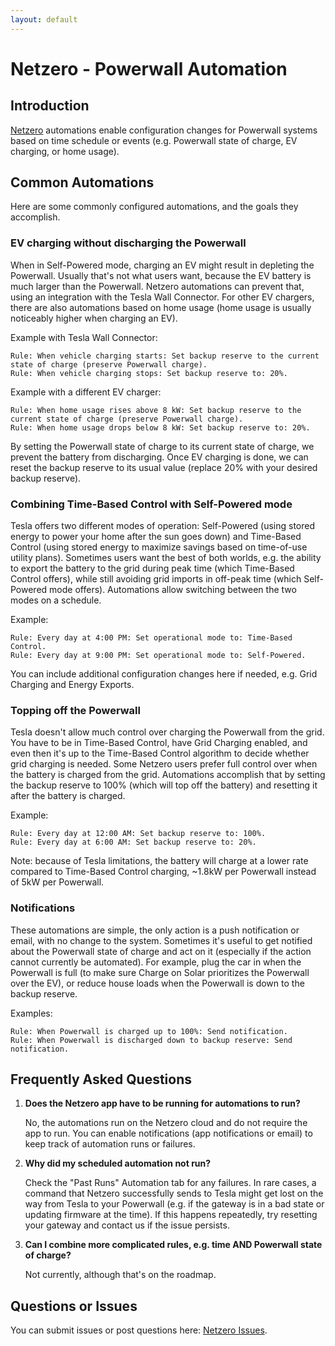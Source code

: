 ```yaml
---
layout: default
---
```


# Netzero - Powerwall Automation

## Introduction

[Netzero](https://www.netzero.energy) automations enable configuration changes for Powerwall systems based
on time schedule or events (e.g. Powerwall state of charge, EV charging, or home usage).


## Common Automations

Here are some commonly configured automations, and the goals they accomplish.

### EV charging without discharging the Powerwall

When in Self-Powered mode, charging an EV might result in depleting the Powerwall. Usually that's not what users want, because the EV battery is much larger than the Powerwall. Netzero automations can prevent that, using an integration with the Tesla Wall Connector. For other EV chargers, there are also automations based on home usage (home usage is usually noticeably higher when charging an EV).

Example with Tesla Wall Connector:
```
Rule: When vehicle charging starts: Set backup reserve to the current state of charge (preserve Powerwall charge).
Rule: When vehicle charging stops: Set backup reserve to: 20%.
```

Example with a different EV charger:
```
Rule: When home usage rises above 8 kW: Set backup reserve to the current state of charge (preserve Powerwall charge).
Rule: When home usage drops below 8 kW: Set backup reserve to: 20%.
```

By setting the Powerwall state of charge to its current state of charge, we prevent the battery from discharging. Once EV charging is done, we can reset the backup reserve to its usual value (replace 20% with your desired backup reserve).

### Combining Time-Based Control with Self-Powered mode

Tesla offers two different modes of operation: Self-Powered (using stored energy to power your home after the sun goes down) and Time-Based Control (using stored energy to maximize savings based on time-of-use utility plans). Sometimes users want the best of both worlds, e.g. the ability to export the battery to the grid during peak time (which Time-Based Control offers), while still avoiding grid imports in off-peak time (which Self-Powered mode offers). Automations allow switching between the two modes on a schedule.

Example:
```
Rule: Every day at 4:00 PM: Set operational mode to: Time-Based Control.
Rule: Every day at 9:00 PM: Set operational mode to: Self-Powered.
```

You can include additional configuration changes here if needed, e.g. Grid Charging and Energy Exports.

### Topping off the Powerwall

Tesla doesn't allow much control over charging the Powerwall from the grid. You have to be in Time-Based Control, have Grid Charging enabled, and even then it's up to the Time-Based Control algorithm to decide whether grid charging is needed. Some Netzero users prefer full control over when the battery is charged from the grid. Automations accomplish that by setting the backup reserve to 100% (which will top off the battery) and resetting it after the battery is charged.

Example:
```
Rule: Every day at 12:00 AM: Set backup reserve to: 100%.
Rule: Every day at 6:00 AM: Set backup reserve to: 20%.
```

Note: because of Tesla limitations, the battery will charge at a lower rate compared to Time-Based Control charging, ~1.8kW per Powerwall instead of 5kW per Powerwall.

### Notifications

These automations are simple, the only action is a push notification or email, with no change to the system. Sometimes it's useful to get notified about the Powerwall state of charge and act on it (especially if the action cannot currently be automated). For example, plug the car in when the Powerwall is full (to make sure Charge on Solar prioritizes the Powerwall over the EV), or reduce house loads when the Powerwall is down to the backup reserve.

Examples:
```
Rule: When Powerwall is charged up to 100%: Send notification.
Rule: When Powerwall is discharged down to backup reserve: Send notification.
```


## Frequently Asked Questions

1. **Does the Netzero app have to be running for automations to run?**

   No, the automations run on the Netzero cloud and do not require the app to run. You can enable notifications (app notifications or email) to keep track of automation runs or failures.

2. **Why did my scheduled automation not run?**

   Check the "Past Runs" Automation tab for any failures. In rare cases, a command that Netzero successfully sends to Tesla might get lost on the way from Tesla to your Powerwall (e.g. if the gateway is
   in a bad state or updating firmware at the time). If this happens repeatedly, try resetting your gateway and contact us if the issue persists.

3. **Can I combine more complicated rules, e.g. time AND Powerwall state of charge?**

   Not currently, although that's on the roadmap.

## Questions or Issues
You can submit issues or post questions here: [Netzero Issues](https://github.com/netzero-labs/netzero/issues).
